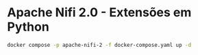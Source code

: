 
# Apache Nifi 2.0 - Extensões em Python

<!--
# docker compose -p apache-nifi-2 -f docker-compose.yaml up -d
# docker compose -p apache-nifi-2 -f docker-compose.yaml restart
# sudo chmod -R 777 ./nifi
# https://localhost:8443/nifi/#/login
# https://github.com/joewitt/nifi-python-examples/blob/main/UpdateAttributeFileLookup.py
# https://github.com/apache/nifi-python-extensions/tree/main/src/extensions
# https://nifi.apache.org/documentation/nifi-2.0.0-M4/html/python-developer-guide.html

# sudo cp -r  ValidaLoteCpfCnpj/ /var/lib/docker/volumes/apache-nifi-2_nifi-python/_data

# Local onde são criados os ambientes virtuais dos novos processos

./work/python/extensions/descobreColunasArquivo/0.0.1-Python/
./work/python/extensions/descobreColunasArquivo2/0.0.2-Python

# Comando para ver os logs de criação dos processos Python

docker logs apache-nifi-2 | grep -Ei descobreColunasArquivo


-->

```bash
docker compose -p apache-nifi-2 -f docker-compose.yaml up -d
```
